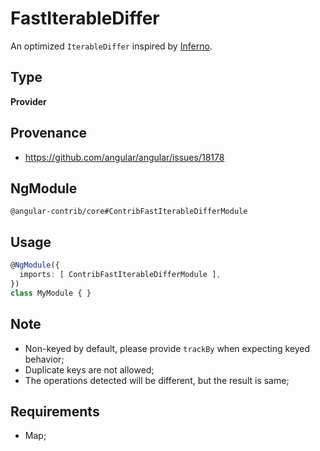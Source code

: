 # FastIterableDiffer

An optimized `IterableDiffer` inspired by [Inferno](https://github.com/infernojs/inferno).

## Type

**Provider**

## Provenance

+ https://github.com/angular/angular/issues/18178

## NgModule

`@angular-contrib/core#ContribFastIterableDifferModule`

## Usage

```typescript
@NgModule({
  imports: [ ContribFastIterableDifferModule ],
})
class MyModule { }
```

## Note

+ Non-keyed by default, please provide `trackBy` when expecting keyed behavior;
+ Duplicate keys are not allowed;
+ The operations detected will be different, but the result is same;

## Requirements

+ Map;
